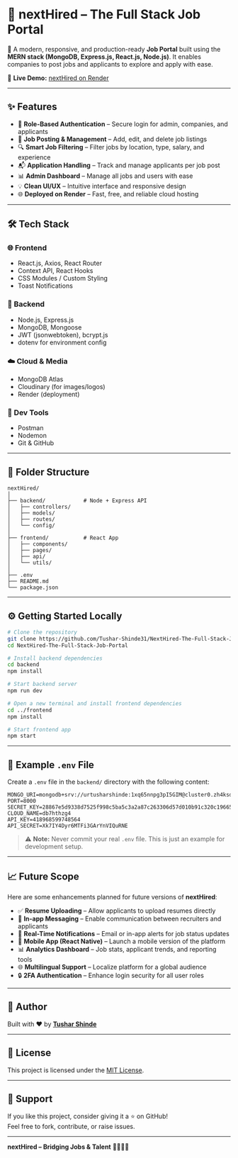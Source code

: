 # 🧠 nextHired – The Full Stack Job Portal

🚀 A modern, responsive, and production-ready **Job Portal** built using the **MERN stack (MongoDB, Express.js, React.js, Node.js)**. It enables companies to post jobs and applicants to explore and apply with ease.

🔗 **Live Demo:** [nextHired on Render](https://nexthired-the-full-stack-job-portal.onrender.com/)

---

## ✨ Features

- 👤 **Role-Based Authentication** – Secure login for admin, companies, and applicants  
- 📝 **Job Posting & Management** – Add, edit, and delete job listings  
- 🔍 **Smart Job Filtering** – Filter jobs by location, type, salary, and experience  
- 📬 **Application Handling** – Track and manage applicants per job post  
- 📊 **Admin Dashboard** – Manage all jobs and users with ease  
- 💡 **Clean UI/UX** – Intuitive interface and responsive design  
- 🌐 **Deployed on Render** – Fast, free, and reliable cloud hosting  

---

## 🛠️ Tech Stack

### 🌐 Frontend
- React.js, Axios, React Router  
- Context API, React Hooks  
- CSS Modules / Custom Styling  
- Toast Notifications  

### 🧠 Backend
- Node.js, Express.js  
- MongoDB, Mongoose  
- JWT (jsonwebtoken), bcrypt.js  
- dotenv for environment config  

### ☁️ Cloud & Media
- MongoDB Atlas  
- Cloudinary (for images/logos)  
- Render (deployment)

### 🧪 Dev Tools
- Postman  
- Nodemon  
- Git & GitHub  

---

## 📁 Folder Structure

```
nextHired/
│
├── backend/            # Node + Express API
│   ├── controllers/
│   ├── models/
│   ├── routes/
│   └── config/
│
├── frontend/           # React App
│   ├── components/
│   ├── pages/
│   ├── api/
│   └── utils/
│
├── .env
├── README.md
└── package.json
```

---

## ⚙️ Getting Started Locally

```bash
# Clone the repository
git clone https://github.com/Tushar-Shinde31/NextHired-The-Full-Stack-Job-Portal.git
cd NextHired-The-Full-Stack-Job-Portal

# Install backend dependencies
cd backend
npm install

# Start backend server
npm run dev

# Open a new terminal and install frontend dependencies
cd ../frontend
npm install

# Start frontend app
npm start
```

---

## 🧾 Example `.env` File

Create a `.env` file in the `backend/` directory with the following content:

```env
MONGO_URI=mongodb+srv://urtusharshinde:1xq65nnpg3pI5GIM@cluster0.zh4ksdf.mongodb.net/
PORT=8000
SECRET_KEY=28867e5d9338d7525f998c5ba5c3a2a87c263306d57d010b91c320c1966546a4e608f2c45533bf3ca6121d0ff536b25004742554a0c206634f6a2d5d731b9eff
CLOUD_NAME=db7hthzg4
API_KEY=418968599748564
API_SECRET=Xk7IY4Dyr6MTFi3GArYnVIQuRNE
```

> ⚠️ **Note:** Never commit your real `.env` file. This is just an example for development setup.

---

## 📈 Future Scope

Here are some enhancements planned for future versions of **nextHired**:

- ✅ **Resume Uploading** – Allow applicants to upload resumes directly  
- 💬 **In-app Messaging** – Enable communication between recruiters and applicants  
- 🔔 **Real-Time Notifications** – Email or in-app alerts for job status updates  
- 📱 **Mobile App (React Native)** – Launch a mobile version of the platform  
- 📊 **Analytics Dashboard** – Job stats, applicant trends, and reporting tools  
- 🌐 **Multilingual Support** – Localize platform for a global audience  
- 🔒 **2FA Authentication** – Enhance login security for all user roles  

---

## 🌟 Author

Built with ❤️ by [**Tushar Shinde**](https://github.com/Tushar-Shinde31)

---

## 📜 License

This project is licensed under the [MIT License](LICENSE).

---

## 🙌 Support

If you like this project, consider giving it a ⭐ on GitHub!  
Feel free to fork, contribute, or raise issues.

---

**nextHired – Bridging Jobs & Talent** 💼🚀👨‍💻
